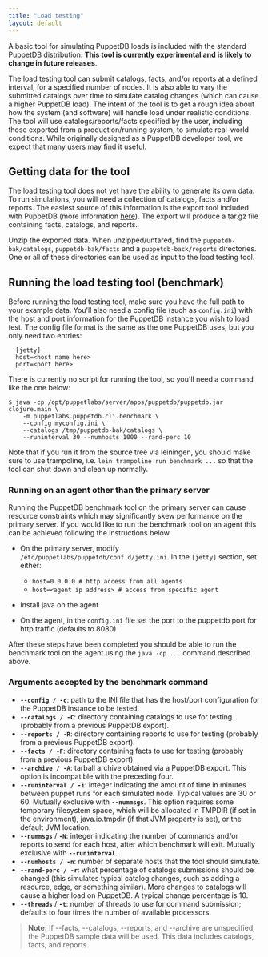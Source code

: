 ```yaml
---
title: "Load testing"
layout: default
---
```


[export]: ./anonymization.html

A basic tool for simulating PuppetDB loads is included with the standard
PuppetDB distribution. **This tool is currently experimental and is likely to
change in future releases**.

The load testing tool can submit catalogs, facts, and/or reports at a defined
interval, for a specified number of nodes. It is also able to vary the submitted
catalogs over time to simulate catalog changes (which can cause a higher
PuppetDB load). The intent of the tool is to get a rough idea about how the
system (and software) will handle load under realistic conditions. The tool will
use catalogs/reports/facts specified by the user, including those exported from
a production/running system, to simulate real-world conditions. While originally
designed as a PuppetDB developer tool, we expect that many users may find it
useful.

Getting data for the tool
-----

The load testing tool does not yet have the ability to generate its own data. To
run simulations, you will need a collection of catalogs, facts and/or reports.
The easiest source of this information is the export tool included with PuppetDB
(more information [here][export]). The export will produce a tar.gz file
containing facts, catalogs, and reports.

Unzip the exported data. When unzipped/untared, find the
`puppetdb-bak/catalogs`, `puppetdb-bak/facts` and a `puppetdb-back/reports`
directories. One or all of these directories can be used as input to the load
testing tool.

Running the load testing tool (benchmark)
-----

Before running the load testing tool, make sure you have the full path to your
example data. You'll also need a config file (such as `config.ini`) with the
host and port information for the PuppetDB instance you wish to load test. The
config file format is the same as the one PuppetDB uses, but you only need two
entries:

      [jetty]
      host=<host name here>
      port=<port here>

There is currently no script for running the tool, so you'll need a command like
the one below:

    $ java -cp /opt/puppetlabs/server/apps/puppetdb/puppetdb.jar clojure.main \
        -m puppetlabs.puppetdb.cli.benchmark \
        --config myconfig.ini \
        --catalogs /tmp/puppetdb-bak/catalogs \
        --runinterval 30 --numhosts 1000 --rand-perc 10

Note that if you run it from the source tree via leiningen, you should
make sure to use trampoline, i.e. `lein trampoline run benchmark ...`
so that the tool can shut down and clean up normally.

### Running on an agent other than the primary server

Running the PuppetDB benchmark tool on the primary server can cause resource constraints
which may significantly skew performance on the primary server. If you would like to run
the benchmark tool on an agent this can be achieved following the instructions
below.

* On the primary server, modify `/etc/puppetlabs/puppetdb/conf.d/jetty.ini`.
In the `[jetty]` section, set either:
    * `host=0.0.0.0 # http access from all agents`
    * `host=<agent ip address> # access from specific agent`

* Install java on the agent
* On the agent, in the `config.ini` file set the port to the puppetdb port for
http traffic (defaults to 8080)

After these steps have been completed you should be able to run the benchmark
tool on the agent using the `java -cp ...` command described above.

### Arguments accepted by the benchmark command

- **`--config / -c`**: path to the INI file that has the host/port configuration
  for the PuppetDB instance to be tested.
- **`--catalogs / -C`**: directory containing catalogs to use for testing
  (probably from a previous PuppetDB export).
- **`--reports / -R`**: directory containing reports to use for testing
  (probably from a previous PuppetDB export).
- **`--facts / -F`**: directory containing facts to use for testing (probably
  from a previous PuppetDB export).
- **`--archive / -A`**: tarball archive obtained via a PuppetDB export. This
  option is incompatible with the preceding four.
- **`--runinterval / -i`**: integer indicating the amount of time in
  minutes between puppet runs for each simulated node. Typical values
  are 30 or 60.  Mutually exclusive with **`--nummsgs`**.  This option
  requires some temporary filesystem space, which will be allocated in
  TMPDIR (if set in the environment), java.io.tmpdir (if that JVM
  property is set), or the default JVM location.
- **`--nummsgs`** / **`-N`**: integer indicating the number of
  commands and/or reports to send for each host, after which benchmark
  will exit.  Mutually exclusive with **`--runinterval`**.
- **`--numhosts / -n`**: number of separate hosts that the tool should simulate.
- **`--rand-perc / -r`**: what percentage of catalogs submissions should be
  changed (this simulates typical catalog changes, such as adding a resource,
  edge, or something similar). More changes to catalogs will cause a higher load
  on PuppetDB. A typical change percentage is 10.
- **`--threads`** / **`-t`**: number of threads to use for command
  submission; defaults to four times the number of available processors.

>**Note:** If --facts, --catalogs, --reports, and --archive are unspecified, the
>PuppetDB sample data will be used. This data includes catalogs, facts, and
>reports.
